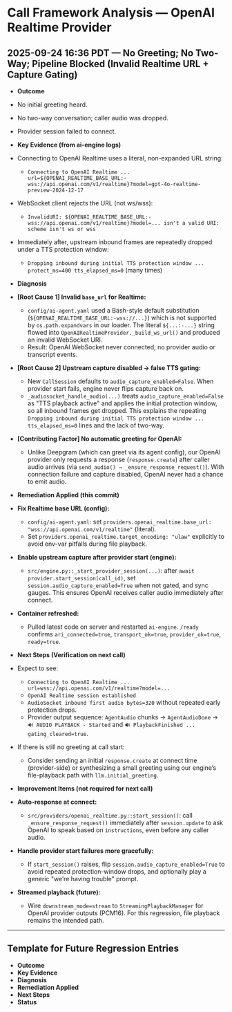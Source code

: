 # Call Framework Analysis — OpenAI Realtime Provider

## 2025-09-24 16:36 PDT — No Greeting; No Two-Way; Pipeline Blocked (Invalid Realtime URL + Capture Gating)

- **Outcome**
- No initial greeting heard.
- No two-way conversation; caller audio was dropped.
- Provider session failed to connect.

- **Key Evidence (from ai-engine logs)**
- Connecting to OpenAI Realtime uses a literal, non-expanded URL string:
  - `Connecting to OpenAI Realtime ... url=${OPENAI_REALTIME_BASE_URL:-wss://api.openai.com/v1/realtime}?model=gpt-4o-realtime-preview-2024-12-17`
- WebSocket client rejects the URL (not ws/wss):
  - `InvalidURI: ${OPENAI_REALTIME_BASE_URL:-wss://api.openai.com/v1/realtime}?model=... isn't a valid URI: scheme isn't ws or wss`
- Immediately after, upstream inbound frames are repeatedly dropped under a TTS protection window:
  - `Dropping inbound during initial TTS protection window ... protect_ms=400 tts_elapsed_ms=0` (many times)

- **Diagnosis**
- **[Root Cause 1] Invalid `base_url` for Realtime:**
  - `config/ai-agent.yaml` used a Bash-style default substitution (`${OPENAI_REALTIME_BASE_URL:-wss://...}`) which is not supported by `os.path.expandvars` in our loader. The literal `${...:-...}` string flowed into `OpenAIRealtimeProvider._build_ws_url()` and produced an invalid WebSocket URI.
  - Result: OpenAI WebSocket never connected; no provider audio or transcript events.
- **[Root Cause 2] Upstream capture disabled → false TTS gating:**
  - New `CallSession` defaults to `audio_capture_enabled=False`. When provider start fails, engine never flips capture back on.
  - `_audiosocket_handle_audio(...)` treats `audio_capture_enabled=False` as "TTS playback active" and applies the initial protection window, so all inbound frames get dropped. This explains the repeating `Dropping inbound during initial TTS protection window ... tts_elapsed_ms=0` lines and the lack of two-way.
- **[Contributing Factor] No automatic greeting for OpenAI:**
  - Unlike Deepgram (which can greet via its agent config), our OpenAI provider only requests a response (`response.create`) after caller audio arrives (via `send_audio() → _ensure_response_request()`). With connection failure and capture disabled, OpenAI never had a chance to emit audio.

- **Remediation Applied (this commit)**
- **Fix Realtime base URL (config):**
  - `config/ai-agent.yaml`: set `providers.openai_realtime.base_url: "wss://api.openai.com/v1/realtime"` (literal).
  - Set `providers.openai_realtime.target_encoding: "ulaw"` explicitly to avoid env-var pitfalls during file playback.
- **Enable upstream capture after provider start (engine):**
  - `src/engine.py::_start_provider_session(...)`: after `await provider.start_session(call_id)`, set `session.audio_capture_enabled=True` when not gated, and sync gauges. This ensures OpenAI receives caller audio immediately after connect.
- **Container refreshed:**
  - Pulled latest code on server and restarted `ai-engine`. `/ready` confirms `ari_connected=true`, `transport_ok=true`, `provider_ok=true`, `ready=true`.

- **Next Steps (Verification on next call)**
- Expect to see:
  - `Connecting to OpenAI Realtime ... url=wss://api.openai.com/v1/realtime?model=...`
  - `OpenAI Realtime session established`
  - `AudioSocket inbound first audio bytes=320` without repeated early protection drops.
  - Provider output sequence: `AgentAudio` chunks → `AgentAudioDone` → `🔊 AUDIO PLAYBACK - Started` and `🔊 PlaybackFinished ... gating_cleared=true`.
- If there is still no greeting at call start:
  - Consider sending an initial `response.create` at connect time (provider-side) or synthesizing a small greeting using our engine’s file-playback path with `llm.initial_greeting`.

- **Improvement Items (not required for next call)**
- **Auto-response at connect:**
  - `src/providers/openai_realtime.py::start_session()`: call `_ensure_response_request()` immediately after `session.update` to ask OpenAI to speak based on `instructions`, even before any caller audio.
- **Handle provider start failures more gracefully:**
  - If `start_session()` raises, flip `session.audio_capture_enabled=True` to avoid repeated protection-window drops, and optionally play a generic "we’re having trouble" prompt.
- **Streamed playback (future):**
  - Wire `downstream_mode=stream` to `StreamingPlaybackManager` for OpenAI provider outputs (PCM16). For this regression, file playback remains the intended path.

---

## Template for Future Regression Entries

- **Outcome**
- **Key Evidence**
- **Diagnosis**
- **Remediation Applied**
- **Next Steps**
- **Status**
